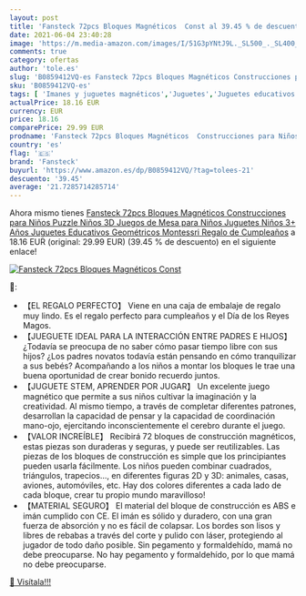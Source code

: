 ```yaml
---
layout: post
title: 'Fansteck 72pcs Bloques Magnéticos  Const al 39.45 % de descuento'
date: 2021-06-04 23:40:28
image: 'https://m.media-amazon.com/images/I/51G3pYNtJ9L._SL500_._SL400_.jpg'
comments: true
category: ofertas
author: 'tole.es'
slug: 'B0859412VQ-es Fansteck 72pcs Bloques Magnéticos Construcciones para...'
sku: 'B0859412VQ-es'
tags: [ 'Imanes y juguetes magnéticos','Juguetes','Juguetes educativos','Juguetes magnéticos','Juguetes y juegos','fansteck','juguetes','puzzle', ]
actualPrice: 18.16 EUR
currency: EUR
price: 18.16
comparePrice: 29.99 EUR
prodname: 'Fansteck 72pcs Bloques Magnéticos  Construcciones para Niños  Puzzle Niños 3D  Juegos de Mesa para Niños  Juguetes Niños 3+ Años Juguetes Educativos Geométricos Montessri Regalo de Cumpleaños'
country: 'es'
flag: '🇪🇸'
brand: 'Fansteck'
buyurl: 'https://www.amazon.es/dp/B0859412VQ/?tag=tolees-21'
descuento: '39.45'
average: '21.7285714285714'
---
```


Ahora mismo tienes [Fansteck 72pcs Bloques Magnéticos  Construcciones para Niños  Puzzle Niños 3D  Juegos de Mesa para Niños  Juguetes Niños 3+ Años Juguetes Educativos Geométricos Montessri Regalo de Cumpleaños](https://www.amazon.es/dp/B0859412VQ/?tag=tolees-21) a 18.16 EUR (original: 29.99 EUR) (39.45 %  de descuento) en el siguiente enlace!

[![Fansteck 72pcs Bloques Magnéticos  Const](https://m.media-amazon.com/images/I/51G3pYNtJ9L._SL500_._SL400_.jpg)](https://www.amazon.es/dp/B0859412VQ/?tag=tolees-21)

🔎:

- 【EL REGALO PERFECTO】 Viene en una caja de embalaje de regalo muy lindo. Es el regalo perfecto para cumpleaños y el Día de los Reyes Magos.
- 【JUEGUETE IDEAL PARA LA INTERACCIÓN ENTRE PADRES E HIJOS】¿Todavía se preocupa de no saber cómo pasar tiempo libre con sus hijos? ¿Los padres novatos todavía están pensando en cómo tranquilizar a sus bebés? Acompañando a los niños a montar los bloques le trae una buena oportunidad de crear bonido recuerdo juntos.
- 【JUGUETE STEM, APRENDER POR JUGAR】 Un excelente juego magnético que permite a sus niños cultivar la imaginación y la creatividad. Al mismo tiempo, a través de completar diferentes patrones, desarrollan la capacidad de pensar y la capacidad de coordinación mano-ojo, ejercitando inconscientemente el cerebro durante el juego.
- 【VALOR INCREÍBLE】 Recibirá 72 bloques de construcción magnéticos, estas piezas son duraderas y seguras, y puede ser reutilizables. Las piezas de los bloques de construcción es simple que los principiantes pueden usarla fácilmente. Los niños pueden combinar cuadrados, triángulos, trapecios..., en diferentes figuras 2D y 3D: animales, casas, aviones, automóviles, etc. Hay dos colores diferentes a cada lado de cada bloque, crear tu propio mundo maravilloso!
- 【MATERIAL SEGURO】 El material del bloque de construcción es ABS e imán cumplido con CE. El imán es sólido y duradero, con una gran fuerza de absorción y no es fácil de colapsar. Los bordes son lisos y libres de rebabas a través del corte y pulido con láser, protegiendo al jugador de todo daño posible. Sin pegamento y formaldehído, mamá no debe preocuparse. No hay pegamento y formaldehído, por lo que mamá no debe preocuparse.

[🛒 Visítala!!!](https://www.amazon.es/dp/B0859412VQ/?tag=tolees-21)
